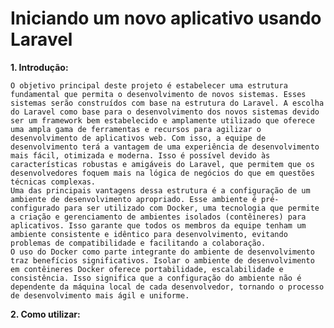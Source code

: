 ﻿# Iniciando um novo aplicativo usando Laravel

**1. Introdução:**

    O objetivo principal deste projeto é estabelecer uma estrutura fundamental que permita o desenvolvimento de novos sistemas. Esses sistemas serão construídos com base na estrutura do Laravel. A escolha do Laravel como base para o desenvolvimento dos novos sistemas devido ser um framework bem estabelecido e amplamente utilizado que oferece uma ampla gama de ferramentas e recursos para agilizar o desenvolvimento de aplicativos web. Com isso, a equipe de desenvolvimento terá a vantagem de uma experiência de desenvolvimento mais fácil, otimizada e moderna. Isso é possível devido às características robustas e amigáveis do Laravel, que permitem que os desenvolvedores foquem mais na lógica de negócios do que em questões técnicas complexas.
    Uma das principais vantagens dessa estrutura é a configuração de um ambiente de desenvolvimento apropriado. Esse ambiente é pré-configurado para ser utilizado com Docker, uma tecnologia que permite a criação e gerenciamento de ambientes isolados (contêineres) para aplicativos. Isso garante que todos os membros da equipe tenham um ambiente consistente e idêntico para desenvolvimento, evitando problemas de compatibilidade e facilitando a colaboração.
    O uso do Docker como parte integrante do ambiente de desenvolvimento traz benefícios significativos. Isolar o ambiente de desenvolvimento em contêineres Docker oferece portabilidade, escalabilidade e consistência. Isso significa que a configuração do ambiente não é dependente da máquina local de cada desenvolvedor, tornando o processo de desenvolvimento mais ágil e uniforme.

**2. Como utilizar:**

    
